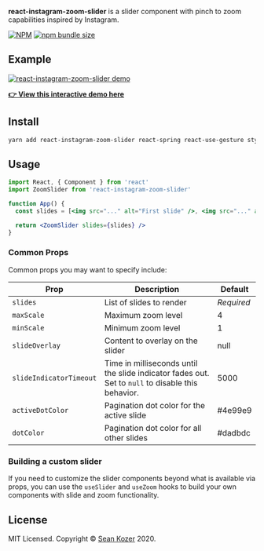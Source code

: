 **react-instagram-zoom-slider** is a slider component with pinch to zoom capabilities inspired by Instagram.

[![NPM](https://img.shields.io/npm/v/react-instagram-zoom-slider?style=flat-square)](https://www.npmjs.com/package/react-instagram-zoom-slider)
[![npm bundle size](https://img.shields.io/bundlephobia/minzip/react-instagram-zoom-slider?style=flat-square)](https://bundlephobia.com/result?p=react-instagram-zoom-slider)

## Example

[![react-instagram-zoom-slider demo](https://i.imgur.com/cpz7qNY.gif)](https://skozer.github.io/react-instagram-zoom-slider/)

[**👉 View this interactive demo here**](https://skozer.github.io/react-instagram-zoom-slider/)

## Install

```bash
yarn add react-instagram-zoom-slider react-spring react-use-gesture styled-components
```

## Usage

```jsx
import React, { Component } from 'react'
import ZoomSlider from 'react-instagram-zoom-slider'

function App() {
  const slides = [<img src="..." alt="First slide" />, <img src="..." alt="Second slide" />]

  return <ZoomSlider slides={slides} />
}
```

### Common Props

Common props you may want to specify include:

| Prop                    | Description                                                                                          | Default    |
| ----------------------- | ---------------------------------------------------------------------------------------------------- | ---------- |
| `slides`                | List of slides to render                                                                             | _Required_ |
| `maxScale`              | Maximum zoom level                                                                                   | 4          |
| `minScale`              | Minimum zoom level                                                                                   | 1          |
| `slideOverlay`          | Content to overlay on the slider                                                                     | null       |
| `slideIndicatorTimeout` | Time in milliseconds until the slide indicator fades out.<br>Set to `null` to disable this behavior. | 5000       |
| `activeDotColor`        | Pagination dot color for the active slide                                                            | #4e99e9    |
| `dotColor`              | Pagination dot color for all other slides                                                            | #dadbdc    |

### Building a custom slider

If you need to customize the slider components beyond what is available
via props, you can use the `useSlider` and `useZoom` hooks to build your
own components with slide and zoom functionality.

## License

MIT Licensed. Copyright © [Sean Kozer](https://github.com/skozer) 2020.

